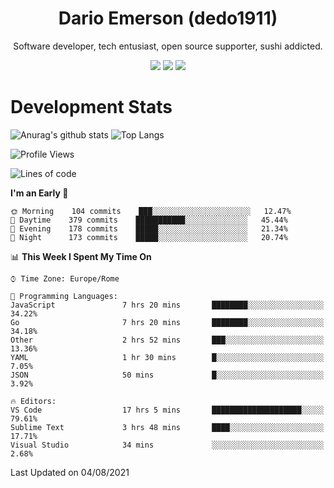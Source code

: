 <div align="center">
  
# Dario Emerson (dedo1911)
Software developer, tech entusiast, open source supporter, sushi addicted.

[![](https://img.shields.io/badge/-Linkedin-informational?style=for-the-badge&logo=linkedin&logoColor=white&color=2867B2)](http://linkedin.com/in/dedo1911)
[![](https://img.shields.io/badge/-Telegram-informational?style=for-the-badge&logo=telegram&logoColor=white&color=0088cc)](https://t.me/dedo1911)
[![](https://img.shields.io/badge/-Facebook-informational?style=for-the-badge&logo=facebook&logoColor=white&color=3b5998)](https://fb.com/dedo1911)

</div>

# Development Stats

![Anurag's github stats](https://github-readme-stats.vercel.app/api?username=dedo1911&count_private=true&show_icons=true&theme=chartreuse-dark)
![Top Langs](https://github-readme-stats.vercel.app/api/top-langs/?username=dedo1911&theme=chartreuse-dark&layout=compact)

<!--START_SECTION:waka-->
![Profile Views](http://img.shields.io/badge/Profile%20Views-0-blue)

![Lines of code](https://img.shields.io/badge/From%20Hello%20World%20I%27ve%20Written-65323%20lines%20of%20code-blue)

**I'm an Early 🐤** 

```text
🌞 Morning    104 commits    ███░░░░░░░░░░░░░░░░░░░░░░   12.47% 
🌆 Daytime    379 commits    ███████████░░░░░░░░░░░░░░   45.44% 
🌃 Evening    178 commits    █████░░░░░░░░░░░░░░░░░░░░   21.34% 
🌙 Night      173 commits    █████░░░░░░░░░░░░░░░░░░░░   20.74%

```


📊 **This Week I Spent My Time On** 

```text
⌚︎ Time Zone: Europe/Rome

💬 Programming Languages: 
JavaScript               7 hrs 20 mins       ████████░░░░░░░░░░░░░░░░░   34.22% 
Go                       7 hrs 20 mins       ████████░░░░░░░░░░░░░░░░░   34.18% 
Other                    2 hrs 52 mins       ███░░░░░░░░░░░░░░░░░░░░░░   13.36% 
YAML                     1 hr 30 mins        █░░░░░░░░░░░░░░░░░░░░░░░░   7.05% 
JSON                     50 mins             █░░░░░░░░░░░░░░░░░░░░░░░░   3.92%

🔥 Editors: 
VS Code                  17 hrs 5 mins       ████████████████████░░░░░   79.61% 
Sublime Text             3 hrs 48 mins       ████░░░░░░░░░░░░░░░░░░░░░   17.71% 
Visual Studio            34 mins             ░░░░░░░░░░░░░░░░░░░░░░░░░   2.68%

```


 Last Updated on 04/08/2021
<!--END_SECTION:waka-->

<!--
**dedo1911/dedo1911** is a ✨ _special_ ✨ repository because its `README.md` (this file) appears on your GitHub profile.

Here are some ideas to get you started:

- 🔭 I’m currently working on ...
- 🌱 I’m currently learning ...
- 👯 I’m looking to collaborate on ...
- 🤔 I’m looking for help with ...
- 💬 Ask me about ...
- 📫 How to reach me: ...
- 😄 Pronouns: ...
- ⚡ Fun fact: ...
-->
